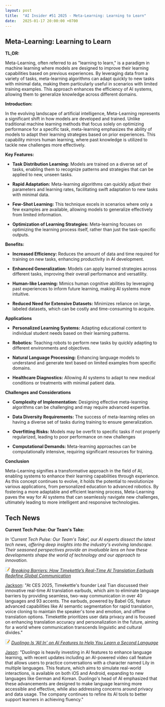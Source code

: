 ```yaml
---
layout: post
title:  "AI Insider #51 2025 - Meta-Learning: Learning to Learn"
date:   2025-01-17 20:00:00 +0700
---
```


## Meta-Learning: Learning to Learn

**TL;DR:** 

Meta-Learning, often referred to as "learning to learn," is a paradigm in machine learning where models are designed to improve their learning capabilities based on previous experiences. By leveraging data from a variety of tasks, meta-learning algorithms can adapt quickly to new tasks with minimal data, making them particularly useful in scenarios with limited training examples. This approach enhances the efficiency of AI systems, allowing them to generalize knowledge across different domains.


__Introduction:__

In the evolving landscape of artificial intelligence, Meta-Learning represents a significant shift in how models are developed and trained. Unlike traditional machine learning methods that focus solely on optimizing performance for a specific task, meta-learning emphasizes the ability of models to adapt their learning strategies based on prior experiences. This capability mirrors human learning, where past knowledge is utilized to tackle new challenges more effectively.

__Key Features:__

* **Task Distribution Learning:** Models are trained on a diverse set of tasks, enabling them to recognize patterns and strategies that can be applied to new, unseen tasks.

* **Rapid Adaptation:** Meta-learning algorithms can quickly adjust their parameters and learning rates, facilitating swift adaptation to new tasks with minimal data.

* **Few-Shot Learning:** This technique excels in scenarios where only a few examples are available, allowing models to generalize effectively from limited information.

* **Optimization of Learning Strategies:** Meta-learning focuses on optimizing the learning process itself, rather than just the task-specific outputs.


__Benefits:__

* **Increased Efficiency:** Reduces the amount of data and time required for training on new tasks, enhancing productivity in AI development.

* **Enhanced Generalization:** Models can apply learned strategies across different tasks, improving their overall performance and versatility.

* **Human-like Learning:** Mimics human cognitive abilities by leveraging past experiences to inform future learning, making AI systems more intuitive.

* **Reduced Need for Extensive Datasets:** Minimizes reliance on large, labeled datasets, which can be costly and time-consuming to acquire.


__Applications__

* **Personalized Learning Systems:** Adapting educational content to individual student needs based on their learning patterns.

* **Robotics:** Teaching robots to perform new tasks by quickly adapting to different environments and objectives.

* **Natural Language Processing:** Enhancing language models to understand and generate text based on limited examples from specific domains.

* **Healthcare Diagnostics:** Allowing AI systems to adapt to new medical conditions or treatments with minimal patient data.


__Challenges and Considerations__

* **Complexity of Implementation:** Designing effective meta-learning algorithms can be challenging and may require advanced expertise.

* **Data Diversity Requirements:** The success of meta-learning relies on having a diverse set of tasks during training to ensure generalization.

* **Overfitting Risks:** Models may be overfit to specific tasks if not properly regularized, leading to poor performance on new challenges

* **Computational Demands:** Meta-learning approaches can be computationally intensive, requiring significant resources for training.


__Conclusion__

Meta-Learning signifies a transformative approach in the field of AI, enabling systems to enhance their learning capabilities through experience. As this concept continues to evolve, it holds the potential to revolutionize various applications, from personalized education to advanced robotics. By fostering a more adaptable and efficient learning process, Meta-Learning paves the way for AI systems that can seamlessly navigate new challenges, ultimately leading to more intelligent and responsive technologies.


## Tech News

__Current Tech Pulse: Our Team's Take:__

*In 'Current Tech Pulse: Our Team's Take', our AI experts dissect the latest tech news, offering deep insights into the industry's evolving landscape. Their seasoned perspectives provide an invaluable lens on how these developments shape the world of technology and our approach to innovation.*


![memo](/assets/images/memo16.png) *[Breaking Barriers: How Timekettle’s Real-Time AI Translation Earbuds Redefine Global Communication](https://gizmodo.com/breaking-barriers-how-timekettles-real-time-ai-translation-earbuds-redefine-global-communication-2000550298)*

[Jackson](https://www.linkedin.com/in/jackson-cates-315a0b1ab/): "At CES 2025, Timekettle's founder Leal Tian discussed their innovative real-time AI translation earbuds, which aim to eliminate language barriers by providing seamless, two-way communication in over 40 languages and 93 accents. The earbuds, powered by Babel OS, feature advanced capabilities like AI semantic segmentation for rapid translation, voice cloning to maintain the speaker's tone and emotion, and offline translation options. Timekettle prioritizes user data privacy and is focused on enhancing translation accuracy and personalization in the future, aiming for a world where communication transcends linguistic and cultural divides."

![memo](/assets/images/memo16.png) *[Duolingo Is 'All In' on AI Features to Help You Learn a Second Language](https://www.msn.com/en-us/news/technology/duolingo-is-all-in-on-ai-features-to-help-you-learn-a-second-language/ar-AA1xj2vy?ocid=BingNewsVerp)*

[Jason](https://www.linkedin.com/in/jason-bengtson-b8a9a83b): "Duolingo is heavily investing in AI features to enhance language learning, with recent updates including an AI-powered video call feature that allows users to practice conversations with a character named Lily in multiple languages. This feature, which aims to simulate real-world interactions, is available on both iOS and Android, expanding to new languages like German and Korean. Duolingo's head of AI emphasized that these advancements are designed to make language learning more accessible and effective, while also addressing concerns around privacy and data usage. The company continues to refine its AI tools to better support learners in achieving fluency."


